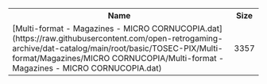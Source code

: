 <table>
<tr><th>Name</th><th>Size</th></tr>
<tr><td>[Multi-format - Magazines - MICRO CORNUCOPIA.dat](https://raw.githubusercontent.com/open-retrogaming-archive/dat-catalog/main/root/basic/TOSEC-PIX/Multi-format/Magazines/MICRO CORNUCOPIA/Multi-format - Magazines - MICRO CORNUCOPIA.dat)</td><td>3357</td></tr>
</table>
